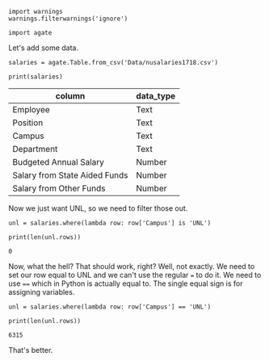 

```
import warnings
warnings.filterwarnings('ignore')

import agate
```

Let's add some data.


```
salaries = agate.Table.from_csv('Data/nusalaries1718.csv')
```


```
print(salaries)
```

| column                        | data_type |
| ----------------------------- | --------- |
| Employee                      | Text      |
| Position                      | Text      |
| Campus                        | Text      |
| Department                    | Text      |
| Budgeted Annual Salary        | Number    |
| Salary from State Aided Funds | Number    |
| Salary from Other Funds       | Number    |



Now we just want UNL, so we need to filter those out.


```
unl = salaries.where(lambda row: row['Campus'] is 'UNL')
```


```
print(len(unl.rows))
```

    0

Now, what the hell? That should work, right? Well, not exactly. We need to set our row equal to UNL and we can't use the regular `=` to do it. We need to use `==` which in Python is actually equal to. The single equal sign is for assigning variables.


```
unl = salaries.where(lambda row: row['Campus'] == 'UNL')
```


```
print(len(unl.rows))
```

    6315


That's better.
